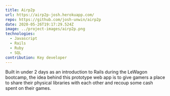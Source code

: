 ```yaml
---
title: Airp2p
url: https://airp2p-josh.herokuapp.com/
repo: https://github.com/josh-unwin/airp2p
date: 2020-05-26T19:17:29.524Z
image: ../project-images/airp2p.png
technologies:
  - Javascript
  - Rails
  - Ruby
  - SQL
contribution: Key developer
---
```

Built in under 2 days as an introduction to Rails during the LeWagon bootcamp, the idea behind this prototype web app is to give gamers a place to share their physical libraries with each other and recoup some cash spent on their games.